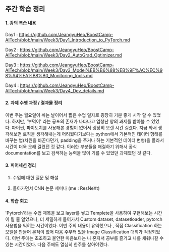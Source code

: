 ## 주간 학습 정리



#### 1. 강의 복습 내용

Day1 : https://github.com/JeangyuHeo/BoostCamp-AITech/blob/main/Week3/Day1_Introduction_to_PyTorch.md

Day2 : https://github.com/JeangyuHeo/BoostCamp-AITech/blob/main/Week3/Day2_AutoGrad_Optimizer.md

Day3 : https://github.com/JeangyuHeo/BoostCamp-AITech/blob/main/Week3/Day3_Model%EB%B6%88%EB%9F%AC%EC%98%A4%EA%B8%B0_Monitoring_tools.md

Day4 : https://github.com/JeangyuHeo/BoostCamp-AITech/blob/main/Week3/Day4_Dev_details.md



#### 2. 과제 수행 과정 / 결과물 정리

이번 주는 월요일이 쉬는 날이어서 짧은 수업 일자로 굉장히 기분 좋게 시작 할 수 있었다. 하지만, '부덕이' 라는 공포의 존재가 나타나고 엄청난 양의 과제를 받아볼 수 있었다. 파이썬, 파이토치를 사용해본 경험이 없어서 굉장히 오랜 시간 걸렸다. 지금 와서 생각해보면 로직을 생각해내는게 어려웠다기보다는 python에서 기본적인 데이터 형태를 바꾸는 법(차원을 바꾼다던가, padding을 주거나 하는 기본적인 데이터 변형)을 몰라서 시간이 더욱 오래 걸렸던 것 같다. 이러한 부분들을 해결하기 위해서 공식 documentation를 보고 검색하는 능력을 많이 기를 수 있었던 과제였던 것 같다.



#### 3. 피어세션 정리

1. 수업에 대한 질문 및 해설

2. 돌아가면서 CNN 논문 세미나 (me : ResNeXt)



#### 4. 학습 회고

'Pytorch'라는 수업 제목을 보고 layer를 쌓고 Templete을 사용하여 구현해보는 시간이 될 줄 알았으나, 더 세밀하게 들어가서 Custom dataset, datasetloader, pytorch 사용법을 익히는 시간이었다. 이번 주의 내용이 유익했으나 , 직접 Classification 하는 모델을 만들어 본적이 없어 다음 주부터 있을 Image Classification 대회가 걱정되었다. 이번 주에는 초조하고 불안한 마음보다는 나 혼자서 공부를 즐기고 나를 채워나갈 수 있는 시간이었다. 다음 주에도 열심히 한주를 살아야겠다.

